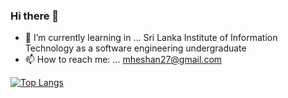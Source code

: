 ### Hi there 👋

<!--
**heshanm27/heshanm27** is a ✨ _special_ ✨ repository because its `README.md` (this file) appears on your GitHub profile.
Here are some ideas to get you started:


- 🔭 I’m currently working on ...-->
- 🌱 I’m currently learning in ... Sri Lanka Institute of Information Technology as a software engineering undergraduate
- 📫 How to reach me: ... mheshan27@gmail.com

<!-- 
- 🤔 I’m looking for help with ... 
- 💬 Ask me about ... 

- 😄 Pronouns: ...
- ⚡ Fun fact: ...
-->


[![Top Langs ](https://github-readme-stats.vercel.app/api/top-langs/?username=heshanm27&theme=dracula)](https://github.com/anuraghazra/github-readme-statsk)
